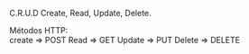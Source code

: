 C.R.U.D
Create, Read, Update, Delete.

Métodos HTTP:  
create => POST
Read => GET
Update => PUT
Delete => DELETE